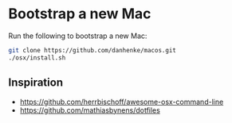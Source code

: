 # Bootstrap a new Mac

Run the following to bootstrap a new Mac:

```bash
git clone https://github.com/danhenke/macos.git
./osx/install.sh
```

## Inspiration

- https://github.com/herrbischoff/awesome-osx-command-line
- https://github.com/mathiasbynens/dotfiles

